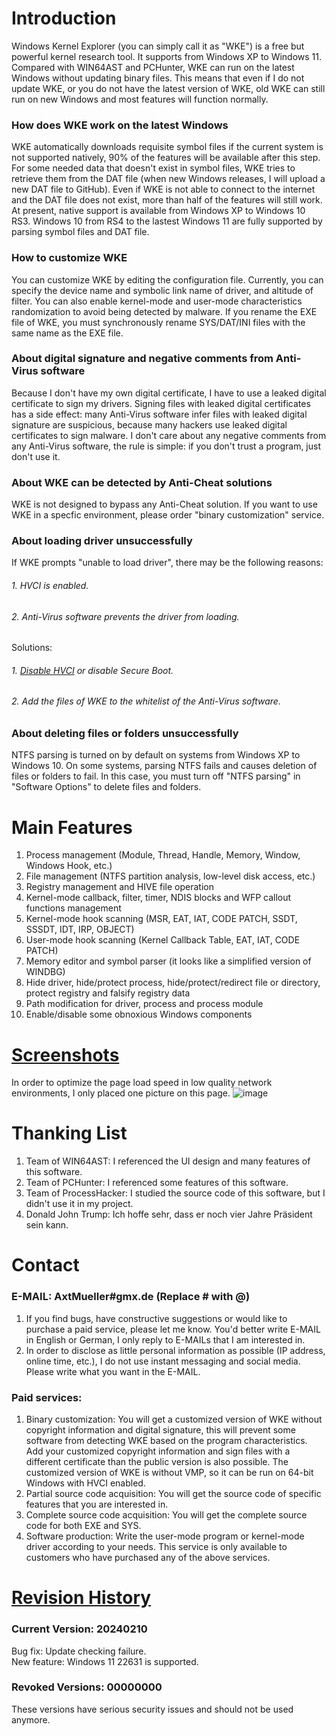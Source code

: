 # Introduction
Windows Kernel Explorer (you can simply call it as "WKE") is a free but powerful kernel research tool. It supports from Windows XP to Windows 11. Compared with WIN64AST and PCHunter, WKE can run on the latest Windows without updating binary files. This means that even if I do not update WKE, or you do not have the latest version of WKE, old WKE can still run on new Windows and most features will function normally.

### How does WKE work on the latest Windows
WKE automatically downloads requisite symbol files if the current system is not supported natively, 90% of the features will be available after this step. For some needed data that doesn't exist in symbol files, WKE tries to retrieve them from the DAT file (when new Windows releases, I will upload a new DAT file to GitHub). Even if WKE is not able to connect to the internet and the DAT file does not exist, more than half of the features will still work. At present, native support is available from Windows XP to Windows 10 RS3. Windows 10 from RS4 to the lastest Windows 11 are fully supported by parsing symbol files and DAT file.

### How to customize WKE
You can customize WKE by editing the configuration file. Currently, you can specify the device name and symbolic link name of driver, and altitude of filter. You can also enable kernel-mode and user-mode characteristics randomization to avoid being detected by malware. If you rename the EXE file of WKE, you must synchronously rename SYS/DAT/INI files with the same name as the EXE file.

### About digital signature and negative comments from Anti-Virus software
Because I don't have my own digital certificate, I have to use a leaked digital certificate to sign my drivers. Signing files with leaked digital certificates has a side effect: many Anti-Virus software infer files with leaked digital signature are suspicious, because many hackers use leaked digital certificates to sign malware. I don't care about any negative comments from any Anti-Virus software, the rule is simple: if you don't trust a program, just don't use it.

### About WKE can be detected by Anti-Cheat solutions
WKE is not designed to bypass any Anti-Cheat solution. If you want to use WKE in a specfic environment, please order "binary customization" service.

### About loading driver unsuccessfully
If WKE prompts "unable to load driver", there may be the following reasons:
###### 1. HVCI is enabled.  
###### 2. Anti-Virus software prevents the driver from loading.  
Solutions:
###### 1. [Disable HVCI](https://docs.microsoft.com/en-us/windows/security/threat-protection/device-guard/enable-virtualization-based-protection-of-code-integrity#how-to-turn-off-hvci) or disable Secure Boot.  
###### 2. Add the files of WKE to the whitelist of the Anti-Virus software.  

### About deleting files or folders unsuccessfully
NTFS parsing is turned on by default on systems from Windows XP to Windows 10. On some systems, parsing NTFS fails and causes deletion of files or folders to fail. In this case, you must turn off "NTFS parsing" in "Software Options" to delete files and folders.  

# Main Features
1. Process management (Module, Thread, Handle, Memory, Window, Windows Hook, etc.)
2. File management (NTFS partition analysis, low-level disk access, etc.)
3. Registry management and HIVE file operation
4. Kernel-mode callback, filter, timer, NDIS blocks and WFP callout functions management
5. Kernel-mode hook scanning (MSR, EAT, IAT, CODE PATCH, SSDT, SSSDT, IDT, IRP, OBJECT)
6. User-mode hook scanning (Kernel Callback Table, EAT, IAT, CODE PATCH)
7. Memory editor and symbol parser (it looks like a simplified version of WINDBG)
8. Hide driver, hide/protect process, hide/protect/redirect file or directory, protect registry and falsify registry data
9. Path modification for driver, process and process module
10. Enable/disable some obnoxious Windows components

# [Screenshots](/screenshots/README.md)
In order to optimize the page load speed in low quality network environments, I only placed one picture on this page.
![image](https://raw.githubusercontent.com/AxtMueller/Windows-Kernel-Explorer/master/screenshots/mainmenu.png)

# Thanking List
1. Team of WIN64AST: I referenced the UI design and many features of this software.
2. Team of PCHunter: I referenced some features of this software.
3. Team of ProcessHacker: I studied the source code of this software, but I didn't use it in my project.
4. Donald John Trump: Ich hoffe sehr, dass er noch vier Jahre Präsident sein kann.

# Contact
### E-MAIL: AxtMueller#gmx.de (Replace # with @)
1. If you find bugs, have constructive suggestions or would like to purchase a paid service, please let me know. You'd better write E-MAIL in English or German, I only reply to E-MAILs that I am interested in. 
2. In order to disclose as little personal information as possible (IP address, online time, etc.), I do not use instant messaging and social media. Please write what you want in the E-MAIL.
### Paid services:
1. Binary customization: You will get a customized version of WKE without copyright information and digital signature, this will prevent some software from detecting WKE based on the program characteristics. Add your customized copyright information and sign files with a different certificate than the public version is also possible. The customized version of WKE is without VMP, so it can be run on 64-bit Windows with HVCI enabled. 
2. Partial source code acquisition: You will get the source code of specific features that you are interested in.
3. Complete source code acquisition: You will get the complete source code for both EXE and SYS.
4. Software production: Write the user-mode program or kernel-mode driver according to your needs. This service is only available to customers who have purchased any of the above services.

# [Revision History](/binaries/README.md#all-revision-history)
### Current Version: 20240210
Bug fix: Update checking failure.  
New feature: Windows 11 22631 is supported.
### Revoked Versions: 00000000
These versions have serious security issues and should not be used anymore.
